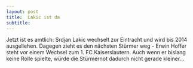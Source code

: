 ```yaml
---
layout: post
title:  Lakic ist da
subtitle:  
---
```


Jetzt ist es amtlich: Srdjan Lakic wechselt zur Eintracht und wird bis 2014 ausgeliehen. Dagegen zieht es den nächsten Stürmer weg - Erwin Hoffer steht vor einem Wechsel zum 1. FC Kaiserslautern. Auch wenn er bislang keine Rolle spielte, würde die Stürmernot dadurch nicht gerade kleiner...


